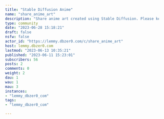 ```yaml
---
title: "Stable Diffusion Anime" 
name: "share_anime_art"
description: "Share anime art created using Stable Diffusion. Please keep it SFW."
type: community
date: "2023-06-28 15:18:21"
draft: false
nsfw: false
actor_id: "https://lemmy.dbzer0.com/c/share_anime_art"
host: lemmy.dbzer0.com
lastmod: "2023-06-13 10:35:21"
published: "2023-06-11 15:23:01"
subscribers: 56
posts: 2
comments: 0
weight: 2
dau: 1
wau: 1
mau: 3
instances:
- "lemmy_dbzer0_com"
tags: 
- "lemmy_dbzer0_com"

---
```

